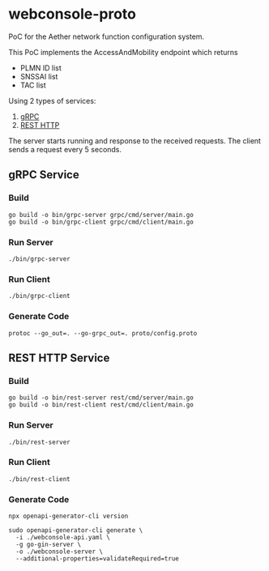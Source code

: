 # webconsole-proto

PoC for the Aether network function configuration system.

This PoC implements the AccessAndMobility endpoint which returns 
- PLMN ID list
- SNSSAI list
- TAC list

Using 2 types of services:
1. [gRPC](#grpc-service)
2. [REST HTTP](#rest-http-service)

The server starts running and response to the received requests.
The client sends a request every 5 seconds.

## gRPC Service

### Build

``` 
go build -o bin/grpc-server grpc/cmd/server/main.go
go build -o bin/grpc-client grpc/cmd/client/main.go
```

### Run Server

```
./bin/grpc-server
```

### Run Client

```
./bin/grpc-client
```

### Generate Code

```
protoc --go_out=. --go-grpc_out=. proto/config.proto
```

## REST HTTP Service

### Build

``` 
go build -o bin/rest-server rest/cmd/server/main.go
go build -o bin/rest-client rest/cmd/client/main.go
```

### Run Server

```
./bin/rest-server
```

### Run Client

```
./bin/rest-client
```

### Generate Code

```
npx openapi-generator-cli version

sudo openapi-generator-cli generate \
  -i ./webconsole-api.yaml \
  -g go-gin-server \
  -o ./webconsole-server \
  --additional-properties=validateRequired=true

```
